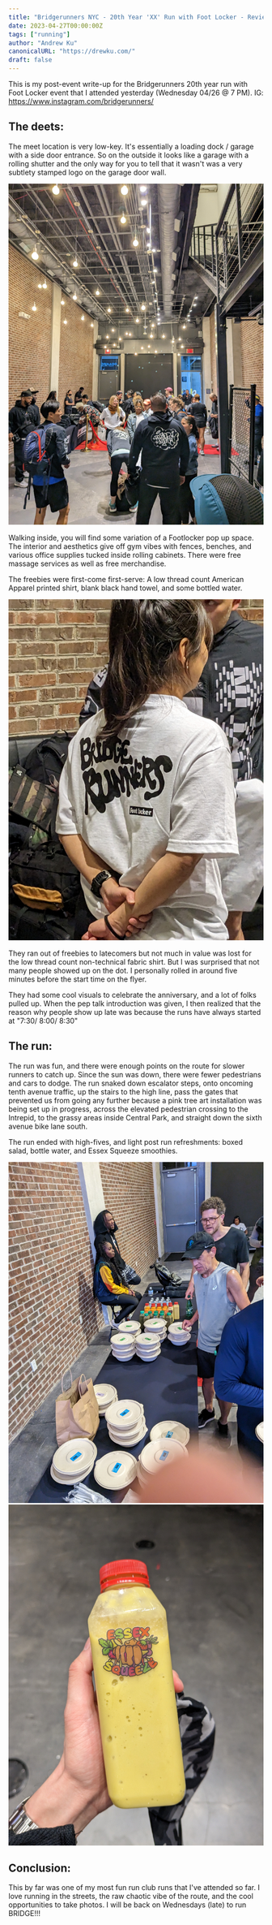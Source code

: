 ```yaml
---
title: "Bridgerunners NYC - 20th Year 'XX' Run with Foot Locker - Review"
date: 2023-04-27T00:00:00Z
tags: ["running"]
author: "Andrew Ku"
canonicalURL: "https://drewku.com/"
draft: false
---
```


This is my post-event write-up for the Bridgerunners 20th year run with Foot Locker event that I attended yesterday (Wednesday 04/26 @ 7 PM).
IG: https://www.instagram.com/bridgerunners/

## The deets:
The meet location is very low-key. It's essentially a loading dock / garage with a side door entrance. So on the outside it looks like a garage with a rolling shutter and the only way for you to tell that it wasn't was a very subtlety stamped logo on the garage door wall. 

![Interior of the space, "W33"](meetup-space.jpg)

Walking inside, you will find some variation of a Footlocker pop up space. The interior and aesthetics give off gym vibes with fences, benches, and various office supplies tucked inside rolling cabinets. There were free massage services as well as free merchandise. 

The freebies were first-come first-serve: A low thread count American Apparel printed shirt, blank black hand towel, and some bottled water.

![The backside of the free shirt](images/shirt.jpg)

They ran out of freebies to latecomers but not much in value was lost for the low thread count non-technical fabric shirt. But I was surprised that not many people showed up on the dot. I personally rolled in around five minutes before the start time on the flyer.  

They had some cool visuals to celebrate the anniversary, and a lot of folks pulled up. When the pep talk introduction was given, I then realized that the reason why people show up late was because the runs have always started at "7:30/ 8:00/ 8:30" 

## The run:
The run was fun, and there were enough points on the route for slower runners to catch up. Since the sun was down, there were fewer pedestrians and cars to dodge. 
The run snaked down escalator steps, onto oncoming tenth avenue traffic, up the stairs to the high line, pass the gates that prevented us from going any further because a pink tree art installation was being set up in progress, across the elevated pedestrian crossing to the Intrepid, to the grassy areas inside Central Park, and straight down the sixth avenue bike lane south. 

The run ended with high-fives, and light post run refreshments: boxed salad, bottle water, and Essex Squeeze smoothies. 

![Post-run noms](images/postrunnoms.jpg)
![Essex Squeeze: Banana + ??? smoothie](images/smoothie.jpg)

## Conclusion: 
This by far was one of my most fun run club runs that I've attended so far. I love running in the streets, the raw chaotic vibe of the route, and the cool opportunities to take photos. I will be back on Wednesdays (late) to run BRIDGE!!!